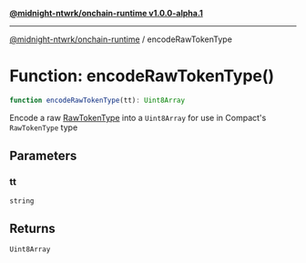 [**@midnight-ntwrk/onchain-runtime v1.0.0-alpha.1**](../README.md)

***

[@midnight-ntwrk/onchain-runtime](../globals.md) / encodeRawTokenType

# Function: encodeRawTokenType()

```ts
function encodeRawTokenType(tt): Uint8Array
```

Encode a raw [RawTokenType](../type-aliases/RawTokenType.md) into a `Uint8Array` for use in Compact's
`RawTokenType` type

## Parameters

### tt

`string`

## Returns

`Uint8Array`
